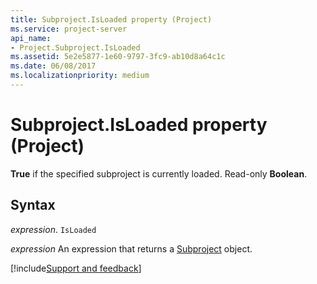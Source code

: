 ```yaml
---
title: Subproject.IsLoaded property (Project)
ms.service: project-server
api_name:
- Project.Subproject.IsLoaded
ms.assetid: 5e2e5877-1e60-9797-3fc9-ab10d8a64c1c
ms.date: 06/08/2017
ms.localizationpriority: medium
---
```



# Subproject.IsLoaded property (Project)

 **True** if the specified subproject is currently loaded. Read-only **Boolean**.


## Syntax

_expression_. `IsLoaded`

 _expression_ An expression that returns a [Subproject](./Project.Subproject.md) object.

[!include[Support and feedback](~/includes/feedback-boilerplate.md)]